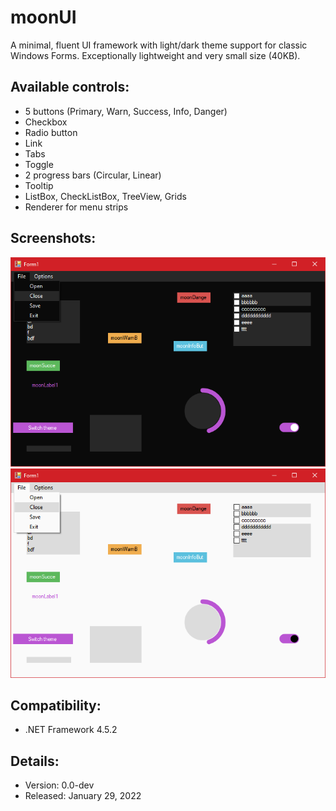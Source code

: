 # moonUI #
A minimal, fluent UI framework with light/dark theme support for classic Windows Forms.
Exceptionally lightweight and very small size (40KB).

## Available controls: ##

* 5 buttons (Primary, Warn, Success, Info, Danger)
* Checkbox
* Radio button
* Link
* Tabs
* Toggle
* 2 progress bars (Circular, Linear)
* Tooltip
* ListBox, CheckListBox, TreeView, Grids
* Renderer for menu strips

## Screenshots: ##

![alt](https://raw.githubusercontent.com/hellzerg/moonUI/master/images/1.PNG)
![alt](https://raw.githubusercontent.com/hellzerg/moonUI/master/images/2.PNG)

## Compatibility: ##

* .NET Framework 4.5.2

## Details: ##

* Version: 0.0-dev
* Released: January 29, 2022